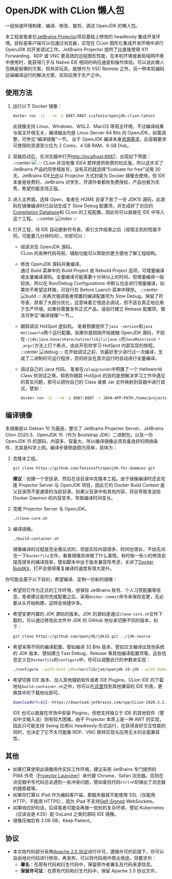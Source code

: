 # OpenJDK with CLion 懒人包

一组快速环境构建、编译、修改、裁剪、调试 OpenJDK 的懒人包。

本工程是笔者在[JetBrains Projector](https://github.com/JetBrains/projector-server)项目基础上修改的 headlessly 集成开发环境。目标是客户端可以仅通过浏览器，实现在 CLion 图形化集成开发环境中进行 OpenJDK 的开发调试工作。JetBrains Projector 提供了比直接使用 X11 Forwarding、RDP 或 VNC 更高效的远程图形性能，在本机环境或者局域网环境中使用时，能获得几乎与 Native IDE 相同的响应速度和操作体验。可以说此懒人包确是偷懒的方案，但并非玩具，能够作为 VSC Remote 之外，另一种本机编码远端编译运行的解决方案，实际应用于生产之中。

## 使用方法

1. 运行以下 Docker 镜像：

   ```bash
   docker run -it --rm -p 8887:8887 icyfenix/openjdk-clion:latest
   ```

   此镜像支持 Linux、Windows、WSL2、MacOS 等宿主环境，不过编译结果与宿主环境无关，编译输出均是 Linux-Server-64 Bits 的 OpenJDK，如需调整，可参见“编译镜像”一节。
   出于 OpenJDK 编译本身[资源需求](https://hg.openjdk.java.net/jdk/jdk/raw-file/tip/doc/building.html#build-hardware-requirements)，此容器要求可使用的资源至少应为 2 Cores、4 GB RAM、6 GB Disk。

2. 容器启动后，在浏览器中打开[http://localhost:8887](http://localhost:8887)，出现如下界面：
   :::center
   ![](./images/reg.png)
   :::
   CLion 并没有像 IDEA 那样提供免费的社区版，所以这步买了 JetBrains 产品的同学填账号，没有买的就选择"Evaluate for free"试用 30 天。JetBrains IDE[允许](https://github.com/JetBrains/projector-docker#license)以 Projector 方式封装为 Docker 镜像去使用，但 IDE 本身是收费的，JetBrains 对学生、开源作者都有免费授权，产品也极为优秀，希望你能支持正版。

3. 进入主界面，选择 Open，笔者在 HOME 目录下放了一份 JDK15 源码，此源码在镜像编译时已自动生成了 Slow Debug 配置项，并生成好了对应的[Compilation Database](https://hg.openjdk.java.net/jdk/jdk/raw-file/tip/doc/ide.html)和 CLion 的工程配置，因此你可以直接在 IDE 中导入这个工程。
   :::center
   ![index](./images/index.png)
   :::

4. 打开工程，待 IDE 自动更新符号表、索引文件结束之后（视宿主机的性能不同，可能要几分钟时间），你即可以：

   - 阅读浏览 OpenJDK 源码。<br/>CLion 的各种代码导航、辅助功能可以帮助你更方便地了解工程结构。
   - 修改 OpenJDK 源码并重编译。<br/>通过 Build 菜单中的 Build Project 或 Rebuild Project 选项，可增量编译或全量编译源码。全量编译可能需要十分钟以上的时间，但增量编译一般较快，所以在 Run/Debug Configurations 中默认也会进行增量编译，如果你不希望这样做，可自行在 Before Luanch 菜单中移除。
     :::center
     ![build](./images/build.png)
     :::
     另再次强调笔者预置的编译配置项为 Slow Debug，保留了符号表，禁用了大部分优化，这意味着它很适合调试，但不适合真正地应用于生产环境。如果你需要发布正式产品，请自行建立 Release 配置项，做法可参见“编译镜像”一节。。

   - 跟踪调试 HotSpot 虚拟机。
     笔者预置提供了`java -version`和`java Helloworld`两个运行配置。如果你是刚刚开始接触 OpenJDK 源码，不妨在`~/jdk/java.base/share/native/libjli/java.c`的`JavaMain(void * _args)`方法上打个断点，由此开启你学习 HotSpot 内部实现的旅程。
     :::center
     ![debug](./images/debug.png)
     :::
     在开始调试之前，你最好至少进行过一次编译，生成了二进制的可运行程序，否则将会在首次运行时自动进行全量编译。

   - 调试自己的 Java 代码。
     笔者在`/playgrounds`中预置了一个 Helloworld Class 供测试之用，倘若你跟踪 HotSpot 的目的是想解决学习工作中遇见的真实问题，那可以把你自己的 Class 或者 Jar 文件映射到容器中进行调试，譬如：
     ```bash
     docker run -it --rm -p 8887:8887 -v JAVA-APP-PATH:/home/projector-user/playgrounds icyfenix/openjdk-clion:latest
     ```

## 编译镜像

本镜像是以 Debian 10 为基座，整合了 JetBrains Projector Server、JetBrains Clion 2020.3、OpenJDK 15（作为 Bootstrap JDK）二进制包，以及一份 OpenJDK 15 的源码，内容多，容量大，所以编译镜像必须具备良好的网络条件，尤其是科学上网。编译步骤倒是颇为简单，具体为：

1. 克隆本工程。

   ```bash
   git clone https://github.com/fenixsoft/openjdk-for-dummies.git
   ```

   **建议**：创建一个空目录，然后在该目录中克隆本工程。由于镜像编译时还会克隆 Projector Server 与 OpenJDK 项目，因此它的 Docker Build Context 是父目录而不是通常的当前目录。如果父目录中有其他内容，将会导致发送给 Docker Daemon 的内容变多，导致编译时间变长。

2. 克隆 Projector Server 与 OpenJDK。

   ```bash
   ./clone-core.sh
   ```

3. 编译镜像。
   ```bash
   ./build-container.sh
   ```
   镜像编译的过程是完全傻瓜式的，但是实际内容很多，时间也很长，不妨先浏览一下`Dockerfile`文件，看看镜像具体做了什么事情，有时候一些小的修改会提高很多的编译效率，譬如脚本中出于版本兼容性考虑，关闭了[Docker BuildKit](https://docs.docker.com/develop/develop-images/build_enhancements/)，打开会使得重复编译的速度有很大提升。

你可能会基于以下目的，希望编译、定制一份新的镜像：

- 希望将它作为正式的工作环境，想保存 JetBrains 账号、个人习惯配置等信息。笔者建议是你完成配置之后，采用`docker commit`命令来保存变更，无必要从头开始构建，这样会快捷许多。

- 希望变更内置的 JDK 源码的版本。JDK 的源码是通过`clone-core.sh`文件下载的，可以通过修改此文件中 JDK 的 GitHub 地址来切换不同的版本，如下：

  ```bash
  git clone https://github.com/openjdk/jdk15.git ../jdk-source
  ```

- 希望采用不同的编译配置，譬如编译 32 Bits 版本，譬如交叉编译出其他系统的 JDK 版本、譬如建立 Fast Debug、Release 等其他编译配置项等。这些信息定义在`Dockerfile`的`configure`中，你可以调整此行的参数来实现：

  ```bash
  ./configure --with-boot-jdk=/usr/lib/jvm/openjdk-15-jdk --with-debug-level=slowdebug --disable-warnings-as-errors --build=x86_64-unknown-linux-gnu --host=x86_64-unknown-linux-gnu --with-version-opt=icyfenix.cn
  ```

- 希望切换 IDE 版本、加入其他辅助软件或者 IDE Plugins。CLion IDE 的下载地址`build-container.sh`之中，你可以在[这里](https://github.com/JetBrains/projector-installer/blob/master/projector_installer/compatible_ide.json)找到其他兼容的 IDE 列表，更换其中的下载地址即可。

  ```bash
  downloadUrl=${2:-https://download.jetbrains.com/cpp/CLion-2020.3.2.tar.gz}
  ```

  IDE 也可以直接在市场中安装 Plugins，但想支持独立于 IDE 的其他软件（譬如中文输入法）则有较大困难。由于 Projector 本质上是一种 AWT 的实现，因此只可能支持 Swing 应用以 headlessly 形式运行，在获得良好交互性能的同时，也决定了它不太可能像 RDP、VNC 那样实现与应用无关的全面兼容性。

## 其他

- 如果打算使用此镜像用作实际工作环境，建议采用 JetBrains 专门提供的 PWA 外壳（[Projector Launcher](https://github.com/JetBrains/projector-client/releases)）来代替 Chrome、Safari 浏览器。否则在浏览器中写代码总会遇到一些冲突问题，譬如查找代码`Ctrl+F`却弹出了浏览器的搜索框等。
- 如果你打算以 iPad 作为编码客户端，那服务器就不能使用 SSL（仅能用 HTTP，不能用 HTTPS），因为 iPad 不支持[Self-Signed](https://en.wikipedia.org/wiki/Self-signed_certificate) WebSockets。
- 如果响应好的话，后续笔者可能会再做一些别的复杂环境，譬如 Kubernetes（应该会是 K3S）配 GoLand 之类的源码 IDE 镜像。
- 镜像压缩后有 2.08 GB，Keep Patient。

## 协议

- 本文档代码部分采用[Apache 2.0 协议](https://www.apache.org/licenses/LICENSE-2.0)进行许可。遵循许可的前提下，你可以自由地对代码进行修改，再发布，可以将代码用作商业用途。但要求你：
  - **署名**：在原有代码和衍生代码中，保留原作者署名及代码来源信息。
  - **保留许可证**：在原有代码和衍生代码中，保留 Apache 2.0 协议文件。
